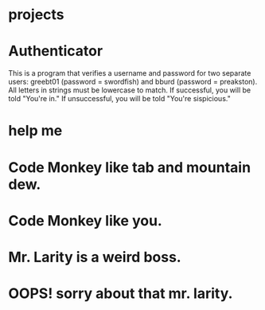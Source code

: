 # projects

# Authenticator 
This is a program that verifies a username and password for two separate users: 
greebt01 (password = swordfish) and 
bburd (password = preakston).
All letters in strings must be lowercase to match.  If successful, you will be told "You're in."  If unsuccessful, you will
be told "You're sispicious."

# help me

# Code Monkey like tab and mountain dew.

# Code Monkey like you.

# Mr. Larity is a weird boss.

# OOPS! sorry about that mr. larity.

